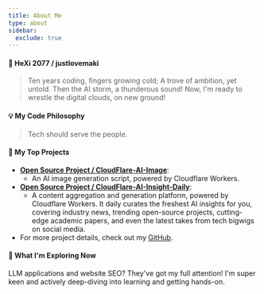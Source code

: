 ```yaml
---
title: About Me
type: about
sidebar:
  exclude: true
---
```

#### 👋 HeXi 2077 / justlovemaki

> Ten years coding, fingers growing cold;
> A trove of ambition, yet untold.
> Then the AI storm, a thunderous sound!
> Now, I'm ready to wrestle the digital clouds, on new ground!

#### 💡 My Code Philosophy

> Tech should serve the people.

#### 🌟 My Top Projects

*   **[Open Source Project / CloudFlare-AI-Image](https://github.com/justlovemaki/CloudFlare-AI-Image)**:
    *   An AI image generation script, powered by Cloudflare Workers.
*   **[Open Source Project / CloudFlare-AI-Insight-Daily](https://github.com/justlovemaki/CloudFlare-AI-Insight-Daily)**:
    *   A content aggregation and generation platform, powered by Cloudflare Workers. It daily curates the freshest AI insights for you, covering industry news, trending open-source projects, cutting-edge academic papers, and even the latest takes from tech bigwigs on social media.
*   For more project details, check out my [GitHub](https://github.com/justlovemaki).

#### 🌱 What I'm Exploring Now

LLM applications and website SEO? They've got my full attention! I'm super keen and actively deep-diving into learning and getting hands-on.